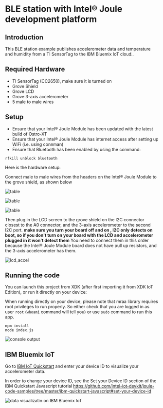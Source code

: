 # BLE station with Intel® Joule development platform

## Introduction
This BLE station example publishes accelerometer data and temperature and humidity from a TI SensorTag to the IBM Bluemix IoT cloud..

## Required Hardware
* TI SensorTag (CC2650), make sure it is turned on
* Grove Shield
* Grove LCD
* Grove 3-axis accelerometer
* 5 male to male wires

## Setup
* Ensure that your Intel® Joule Module has been updated with the latest build of Ostro-XT
* Ensure that your Intel® Joule Module has internet access after setting up WiFi (i.e. using connman)
* Ensure that Bluetooth has been enabled by using the command:
```
rfkill unblock bluetooth
```

Here is the hardware setup:

Connect male to male wires from the headers on the Intel® Joule Module to the grove shield, as shown below

![table](connection_table.jpg)

![table](breakout_1.jpg)

![table](breakout_2.jpg)

Then plug in the LCD screen to the grove shield on the I2C connector closest to the A0 connector, and the 3-axis accelerometer to the second I2C port. **make sure you turn your board off and on , I2C only detects on boot, so if you don't turn on your board with the LCD and accelerometer plugged in it won't detect them** You need to connect them in this order because the Intel® Joule Module board does not have pull up resistors, and the 3-axis accelerometer has them.

![lcd_accel](lcd_accel.jpg)


## Running the code
You can launch this project from XDK (after first importing it from XDK IoT Edition), or run it directly on your device:

When running directly on your device, please note that mraa library requires root privileges to run properly. So either
check that you are logged in as user `root` (`whoami` command will tell you) or use `sudo` command to run this app.

```
npm install
node index.js
```
![console output](console.png)


## IBM Bluemix IoT
Go to [IBM IoT Quickstart](https://quickstart.internetofthings.ibmcloud.com/#/) and enter your device ID to visualize your accelerometer data.

In order to change your device ID, see the Set your Device ID section of the IBM Quickstart Javascript tutorial https://github.com/intel-iot-devkit/joule-code-samples/tree/master/ibm-quickstart-javascript#set-your-device-id

![data visualizatin on IBM Bluemix IoT](bluemix.png)

